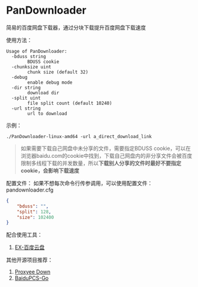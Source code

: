 # PanDownloader
简易的百度网盘下载器，通过分块下载提升百度网盘下载速度

使用方法：
```shell
Usage of PanDownloader:
  -bduss string
        BDUSS cookie
  -chunksize uint
        chunk size (default 32)
  -debug
        enable debug mode
  -dir string
        download dir
  -split uint
        file split count (default 10240)
  -url string
        url to download
```

示例：
```shell
./PanDownloader-linux-amd64 -url a_direct_download_link
```

> 如果需要下载自己网盘中未分享的文件，需要指定BDUSS cookie，可以在浏览器baidu.com的cookie中找到，下载自己网盘内的非分享文件会被百度限制多线程下载的并发数量，所以**下载别人分享的文件时最好不要指定cookie，会影响下载速度**

配置文件：
如果不想每次命令行传参调用，可以使用配置文件：pandownloader.cfg
```json
{
    "bduss": "",
    "split": 128,
    "size": 102400
}
```

配合使用工具：
1. [EX-百度云盘]

其他开源项目推荐：
1. [Proxyee Down]
2. [BaiduPCS-Go]

[EX-百度云盘]: https://github.com/gxvv/ex-baiduyunpan "导出下载地址脚本"
[Proxyee Down]: https://github.com/proxyee-down-org/proxyee-down "Java多线程分段下载器"
[BaiduPCS-Go]: https://github.com/iikira/BaiduPCS-Go "Go语言百度网盘客户端"
